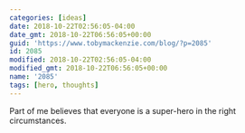 ```yaml
---
categories: [ideas]
date: 2018-10-22T02:56:05-04:00
date_gmt: 2018-10-22T06:56:05+00:00
guid: 'https://www.tobymackenzie.com/blog/?p=2085'
id: 2085
modified: 2018-10-22T02:56:05-04:00
modified_gmt: 2018-10-22T06:56:05+00:00
name: '2085'
tags: [hero, thoughts]
---
```


Part of me believes that everyone is a super-hero in the right circumstances.
